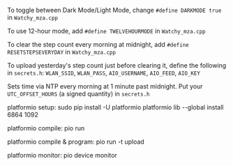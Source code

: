 To toggle between Dark Mode/Light Mode, change `#define DARKMODE true` in `Watchy_mza.cpp`

To use 12-hour mode, add `#define TWELVEHOURMODE` in `Watchy_mza.cpp`

To clear the step count every morning at midnight, add `#define RESETSTEPSEVERYDAY` in `Watchy_mza.cpp`

To upload yesterday's step count just before clearing it, define the following in `secrets.h`:
`WLAN_SSID`, `WLAN_PASS`, `AIO_USERNAME`, `AIO_FEED`, `AIO_KEY`

Sets time via NTP every morning at 1 minute past midnight.  Put your `UTC_OFFSET_HOURS` (a signed quantity) in `secrets.h`

platformio setup:
sudo pip install -U platformio
platformio lib --global install 6864 1092

platformio compile:
pio run

platformio compile & program:
pio run -t upload

platformio monitor:
pio device monitor

